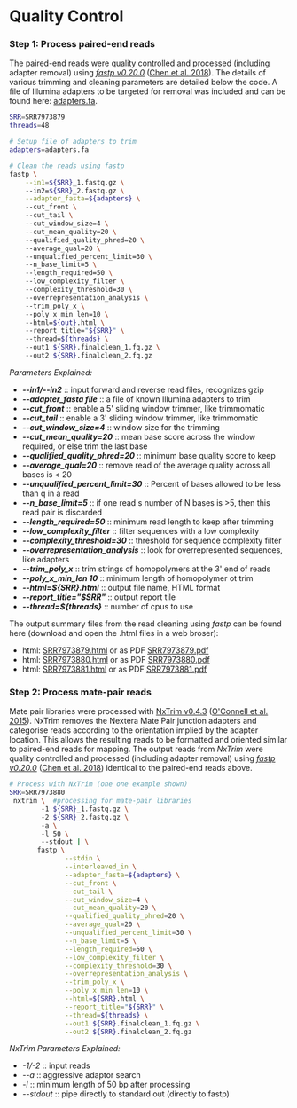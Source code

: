 # **Quality Control**
### Step 1: Process paired-end reads

The paired-end reads were quality controlled and processed (including adapter removal) using [*fastp v0.20.0*](https://github.com/OpenGene/fastp) ([Chen et al. 2018](https://doi.org/10.1093/bioinformatics/bty560)). The details of various trimming and cleaning parameters are detailed below the code. A file of Illumina adapters to be targeted for removal was included and can be found here: [adapters.fa](./data/adapters.fa).

```bash
SRR=SRR7973879
threads=48

# Setup file of adapters to trim
adapters=adapters.fa

# Clean the reads using fastp
fastp \
    --in1=${SRR}_1.fastq.gz \ 
    --in2=${SRR}_2.fastq.gz \
    --adapter_fasta=${adapters} \ 
    --cut_front \ 
    --cut_tail \ 
    --cut_window_size=4 \ 
    --cut_mean_quality=20 \ 
    --qualified_quality_phred=20 \ 
    --average_qual=20 \ 
    --unqualified_percent_limit=30 \ 
    --n_base_limit=5 \ 
    --length_required=50 \ 
    --low_complexity_filter \ 
    --complexity_threshold=30 \ 
    --overrepresentation_analysis \ 
    --trim_poly_x \ 
    --poly_x_min_len=10 \ 
    --html=${out}.html \  
    --report_title="${SRR}" \ 
    --thread=${threads} \ 
    --out1 ${SRR}.finalclean_1.fq.gz \ 
    --out2 ${SRR}.finalclean_2.fq.gz
```
_Parameters Explained:_
  - ***--in1/--in2*** :: input forward and reverse read files, recognizes gzip
  - ***--adapter_fasta file*** :: a file of known Illumina adapters to trim
  - ***--cut_front*** :: enable a 5' sliding window trimmer, like trimmomatic
  - ***--cut_tail*** :: enable a 3' sliding window trimmer, like trimmomatic
  - ***--cut_window_size=4*** :: window size for the trimming
  - ***--cut_mean_quality=20*** :: mean base score across the window required, or else trim the last base
  - ***--qualified_quality_phred=20*** :: minimum base quality score to keep
  - ***--average_qual=20*** :: remove read of the average quality across all bases is < 20
  - ***--unqualified_percent_limit=30*** :: Percent of bases allowed to be less than q in a read
  - ***--n_base_limit=5*** :: if one read's number of N bases is >5, then this read pair is discarded
  - ***--length_required=50*** :: minimum read length to keep after trimming
  - ***--low_complexity_filter*** :: filter sequences with a low complexity
  - ***--complexity_threshold=30*** :: threshold for sequence complexity filter
  - ***--overrepresentation_analysis*** :: look for overrepresented sequences, like adapters
  - ***--trim_poly_x*** :: trim strings of homopolymers at the 3' end of reads
  - ***--poly_x_min_len 10*** :: minimum length of homopolymer ot trim
  - ***--html=${SRR}.html*** :: output file name, HTML format
  - ***--report_title="$SRR"*** :: output report tile
  - ***--thread=${threads}***  :: number of cpus to use

The output summary files from the read cleaning using _fastp_ can be found here (download and open the .html files in a web broser):
- html: [SRR7973879.html](./data/SRR7973879.html) or as PDF [SRR7973879.pdf](./data/SRR7973879.pdf)
- html: [SRR7973880.html](./data/SRR7973880.html) or as PDF [SRR7973880.pdf](./data/SRR7973880.pdf)
- html: [SRR7973881.html](./data/SRR7973881.html) or as PDF [SRR7973881.pdf](./data/SRR7973881.pdf)

### Step 2: Process mate-pair reads
Mate pair libraries were processed with [NxTrim v0.4.3](https://github.com/sequencing/NxTrim) ([O'Connell et al. 2015](https://doi.org/10.1093/bioinformatics/btv057)). NxTrim removes the Nextera Mate Pair junction adapters and categorise reads according to the orientation implied by the adapter location. This allows the resulting reads to be formatted and oriented similar to paired-end reads for mapping. The output reads from _NxTrim_ were quality controlled and processed (including adapter removal) using [*fastp v0.20.0*](https://github.com/OpenGene/fastp) ([Chen et al. 2018](https://doi.org/10.1093/bioinformatics/bty560)) identical to the paired-end reads above.

```bash
# Process with NxTrim (one one example shown)
SRR=SRR7973880
 nxtrim \  #processing for mate-pair libraries
        -1 ${SRR}_1.fastq.gz \ 
        -2 ${SRR}_2.fastq.gz \ 
        -a \ 
        -l 50 \ 
        --stdout | \
       fastp \
              --stdin \
              --interleaved_in \
              --adapter_fasta=${adapters} \
              --cut_front \
              --cut_tail \
              --cut_window_size=4 \
              --cut_mean_quality=20 \
              --qualified_quality_phred=20 \
              --average_qual=20 \
              --unqualified_percent_limit=30 \
              --n_base_limit=5 \
              --length_required=50 \
              --low_complexity_filter \
              --complexity_threshold=30 \
              --overrepresentation_analysis \
              --trim_poly_x \
              --poly_x_min_len=10 \
              --html=${SRR}.html \
              --report_title="${SRR}" \
              --thread=${threads} \
              --out1 ${SRR}.finalclean_1.fq.gz \
              --out2 ${SRR}.finalclean_2.fq.gz
```

_NxTrim Parameters Explained:_
  - _-1/-2_ :: input reads
  - _--a_ :: aggressive adaptor search
  - _-l_ :: minimum length of 50 bp after processing
  - _--stdout_ :: pipe directly to standard out (directly to fastp)
